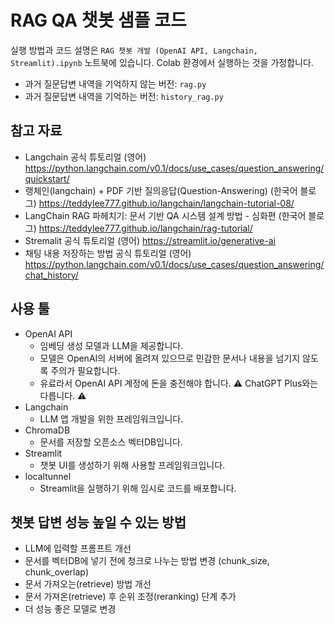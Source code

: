 # RAG QA 챗봇 샘플 코드

실행 방법과 코드 설명은 `RAG 챗봇 개발 (OpenAI API, Langchain, Streamlit).ipynb` 노트북에 있습니다. Colab 환경에서 실행하는 것을 가정합니다.
- 과거 질문답변 내역을 기억하지 않는 버전: `rag.py`
- 과거 질문답변 내역을 기억하는 버전: `history_rag.py`

## 참고 자료
- Langchain 공식 튜토리얼 (영어) https://python.langchain.com/v0.1/docs/use_cases/question_answering/quickstart/
- 랭체인(langchain) + PDF 기반 질의응답(Question-Answering) (한국어 블로그) https://teddylee777.github.io/langchain/langchain-tutorial-08/
- LangChain RAG 파헤치기: 문서 기반 QA 시스템 설계 방법 - 심화편 (한국어 블로그) https://teddylee777.github.io/langchain/rag-tutorial/ 
- Stremalit 공식 튜토리얼 (영어) https://streamlit.io/generative-ai
- 채팅 내용 저장하는 방법 공식 튜토리얼 (영어) https://python.langchain.com/v0.1/docs/use_cases/question_answering/chat_history/


## 사용 툴

- OpenAI API
    - 임베딩 생성 모델과 LLM을 제공합니다.
    - 모델은 OpenAI의 서버에 올려져 있으므로 민감한 문서나 내용을 넘기지 않도록 주의가 필요합니다.
    - 유료라서 OpenAI API 계정에 돈을 충전해야 합니다. ⚠ ChatGPT Plus와는 다릅니다. ⚠
- Langchain
    - LLM 앱 개발을 위한 프레임워크입니다.
- ChromaDB
    - 문서를 저장할 오픈소스 벡터DB입니다.
- Streamlit
    - 챗봇 UI를 생성하기 위해 사용할 프레임워크입니다.
- localtunnel
    - Streamlit을 실행하기 위해 임시로 코드를 배포합니다.

## 챗봇 답변 성능 높일 수 있는 방법

- LLM에 입력할 프롬프트 개선
- 문서를 벡터DB에 넣기 전에 청크로 나누는 방법 변경 (chunk_size, chunk_overlap)
- 문서 가져오는(retrieve) 방법 개선
- 문서 가져온(retrieve) 후 순위 조정(reranking) 단계 추가
- 더 성능 좋은 모델로 변경
